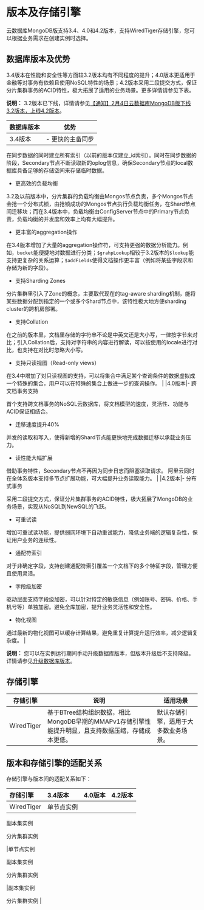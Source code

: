 # 版本及存储引擎

云数据库MongoDB版支持3.4、4.0和4.2版本，支持WiredTiger存储引擎，您可以根据业务需求在创建实例时选择。

## 数据库版本及优势

3.4版本在性能和安全性等方面较3.2版本均有不同程度的提升；4.0版本更适用于金融等对事务有依赖且使用NoSQL特性的场景；4.2版本采用二段提交方式，保证分片集群事务的ACID特性，极大拓展了适用的业务场景。更多详情请参见下表。

**说明：** 3.2版本已下线，详情请参见[【通知】2月4日云数据库MongoDB版下线3.2版本，上线4.2版本](/intl.zh-CN/产品通知/【通知】2月4日云数据库MongoDB版下线3.2版本，上线4.2版本.md)。

|数据库版本|优势|
|-----|--|
|3.4版本|-   更快的主备同步

在同步数据的同时建立所有索引（以前的版本仅建立\_id索引）。同时在同步数据的阶段，Secondary节点不断读取新的oplog信息，确保Secondary节点的local数据库具备足够的存储空间来存储临时数据。

-   更高效的负载均衡

3.2及以前版本中，分片集群的负载均衡由Mongos节点负责，多个Mongos节点会抢一个分布式锁，由抢锁成功的Mongos节点执行负载均衡任务，在Shard节点间迁移块；而在3.4版本中，负载均衡由ConfigServer节点中的Primary节点负责，负载均衡的并发度和效率上均有大幅提升。

-   更丰富的aggregation操作

在3.4版本增加了大量的aggregation操作符，可支持更强的数据分析能力。例如，`bucket`能便捷地对数据进行分类；`$grahpLookup`相较于3.2版本的`$lookup`能支持更复杂的关系运算；`$addFields`使得文档操作更丰富（例如将某些字段求和存储为新的字段）。

-   支持Sharding Zones

分片集群里引入了Zone的概念，主要取代现在的tag-aware sharding机制，能将某些数据分配到指定的一个或多个Shard节点中，该特性极大地方便sharding cluster的跨机房部署。

-   支持Collation

在之前的版本里，文档里存储的字符串不论是中英文还是大小写，一律按字节来对比；引入Collation后，支持对字符串的内容进行解读，可以按使用的locale进行对比，也支持在对比时忽略大小写。

-   支持只读视图（Read-only views）

在3.4中增加了对只读视图的支持，可以将集合中满足某个查询条件的数据虚拟成一个特殊的集合，用户可以在特殊的集合上做进一步的查询操作。 |
|4.0版本|-   跨文档事务支持

首个支持跨文档事务的NoSQL云数据库，将文档模型的速度，灵活性、功能与ACID保证相结合。

-   迁移速度提升40%

并发的读取和写入，使得新增的Shard节点能更快地完成数据迁移以承载业务压力。

-   读性能大幅扩展

借助事务特性，Secondary节点不再因为同步日志而阻塞读取请求。 阿里云同时在全体系版本支持多节点扩展功能，可大幅提升业务读取能力。 |
|4.2版本|-   分布式事务

采用二段提交方式，保证分片集群事务的ACID特性，极大拓展了MongoDB的业务场景，实现从NoSQL到NewSQL的飞跃。

-   可重试读

增加可重试读功能，提供弱网环境下自动重试能力，降低业务端的逻辑复杂性，保证用户业务的连续性。

-   通配符索引

对于非确定字段，支持创建通配符索引覆盖一个文档下的多个特征字段，管理方便且使用灵活。

-   字段级加密

驱动层面支持字段级加密，可以针对特定的敏感信息（例如账号、密码、价格、手机号等）单独加密。避免全库加密，提升业务灵活性和安全性。

-   物化视图

通过最新的物化视图可以缓存计算结果，避免重复计算提升运行效率，减少逻辑复杂度。 |

**说明：** 您可以在实例运行期间手动升级数据库版本，但版本升级后不支持降级。详情请参见[升级数据库版本](/intl.zh-CN/用户指南/实例管理/数据库升级/升级数据库版本.md)。

## 存储引擎

|存储引擎|说明|适用场景|
|----|--|----|
|WiredTiger|基于BTree结构组织数据，相比MongoDB早期的MMAPv1存储引擎性能提升明显，且支持数据压缩，存储成本更低。|默认存储引擎，适用于大多数业务场景。|

## 版本和存储引擎的适配关系

存储引擎与版本间的适配关系如下：

|存储引擎|3.4版本|4.0版本|4.2版本|
|:---|:----|:----|:----|
|WiredTiger|单节点实例

副本集实例

分片集群实例

|单节点实例

副本集实例

分片集群实例

|副本集实例

分片集群实例 |

